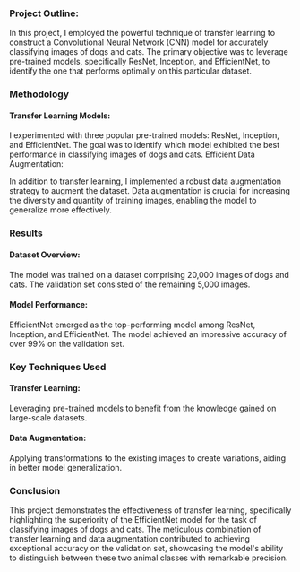 ### Project Outline:
In this project, I employed the powerful technique of transfer learning to construct a Convolutional Neural Network (CNN) model for accurately classifying images of dogs and cats. The primary objective was to leverage pre-trained models, specifically ResNet, Inception, and EfficientNet, to identify the one that performs optimally on this particular dataset.

### Methodology
#### Transfer Learning Models:

I experimented with three popular pre-trained models: ResNet, Inception, and EfficientNet.
The goal was to identify which model exhibited the best performance in classifying images of dogs and cats.
Efficient Data Augmentation:

In addition to transfer learning, I implemented a robust data augmentation strategy to augment the dataset.
Data augmentation is crucial for increasing the diversity and quantity of training images, enabling the model to generalize more effectively.

### Results
#### Dataset Overview:

The model was trained on a dataset comprising 20,000 images of dogs and cats.
The validation set consisted of the remaining 5,000 images.

#### Model Performance:

EfficientNet emerged as the top-performing model among ResNet, Inception, and EfficientNet.
The model achieved an impressive accuracy of over 99% on the validation set.

### Key Techniques Used
#### Transfer Learning:

Leveraging pre-trained models to benefit from the knowledge gained on large-scale datasets.

#### Data Augmentation:

Applying transformations to the existing images to create variations, aiding in better model generalization.

### Conclusion
This project demonstrates the effectiveness of transfer learning, specifically highlighting the superiority of the EfficientNet model for the task of classifying images of dogs and cats. The meticulous combination of transfer learning and data augmentation contributed to achieving exceptional accuracy on the validation set, showcasing the model's ability to distinguish between these two animal classes with remarkable precision.
